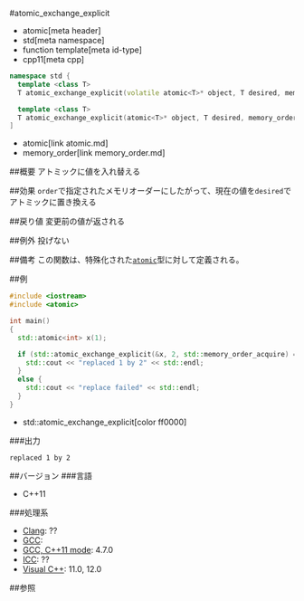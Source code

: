 #atomic_exchange_explicit
* atomic[meta header]
* std[meta namespace]
* function template[meta id-type]
* cpp11[meta cpp]

```cpp
namespace std {
  template <class T>
  T atomic_exchange_explicit(volatile atomic<T>* object, T desired, memory_order order) noexcept;

  template <class T>
  T atomic_exchange_explicit(atomic<T>* object, T desired, memory_order order) noexcept;
]
```
* atomic[link atomic.md]
* memory_order[link memory_order.md]


##概要
アトミックに値を入れ替える


##効果
`order`で指定されたメモリオーダーにしたがって、現在の値を`desired`でアトミックに置き換える


##戻り値
変更前の値が返される


##例外
投げない


##備考
この関数は、特殊化された[`atomic`](atomic.md)型に対して定義される。


##例
```cpp
#include <iostream>
#include <atomic>

int main()
{
  std::atomic<int> x(1);

  if (std::atomic_exchange_explicit(&x, 2, std::memory_order_acquire) == 1) {
    std::cout << "replaced 1 by 2" << std::endl;
  }
  else {
    std::cout << "replace failed" << std::endl;
  }
}
```
* std::atomic_exchange_explicit[color ff0000]


###出力
```
replaced 1 by 2
```


##バージョン
###言語
- C++11

###処理系
- [Clang](/implementation.md#clang): ??
- [GCC](/implementation.md#gcc): 
- [GCC, C++11 mode](/implementation.md#gcc): 4.7.0
- [ICC](/implementation.md#icc): ??
- [Visual C++](/implementation.md#visual_cpp): 11.0, 12.0


##参照


